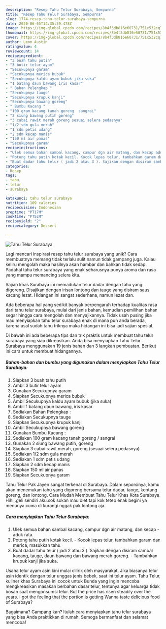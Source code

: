 ```yaml
---
description: "Resep Tahu Telur Surabaya, Sempurna"
title: "Resep Tahu Telur Surabaya, Sempurna"
slug: 1774-resep-tahu-telur-surabaya-sempurna
date: 2020-06-05T14:35:39.478Z
image: https://img-global.cpcdn.com/recipes/8b4f3db816e60731/751x532cq70/tahu-telur-surabaya-foto-resep-utama.jpg
thumbnail: https://img-global.cpcdn.com/recipes/8b4f3db816e60731/751x532cq70/tahu-telur-surabaya-foto-resep-utama.jpg
cover: https://img-global.cpcdn.com/recipes/8b4f3db816e60731/751x532cq70/tahu-telur-surabaya-foto-resep-utama.jpg
author: Leon Austin
ratingvalue: 4
reviewcount: 14
recipeingredient:
- "3 buah tahu putih"
- "3 butir telur ayam"
- "Secukupnya garam"
- "Secukupnya merica bubuk"
- "Secukupnya kaldu ayam bubuk jika suka"
- "1 batang daun bawang iris kasar"
- " Bahan Pelengkap "
- "Secukupnya tauge"
- "Secukupnya krupuk kanji"
- "Secukupnya bawang goreng"
- " Bumbu Kacang "
- "100 gram kacang tanah goreng  sangrai"
- "2 siung bawang putih goreng"
- "3 cabai rawit merah goreng sesuai selera pedasnya"
- "1/2 sdm gula merah"
- "1 sdm petis udang"
- "2 sdm kecap manis"
- "150 ml air panas"
- "Secukupnya garam"
recipeinstructions:
- "Ulek semua bahan sambal kacang, campur dgn air matang, dan kecap aduk rata."
- "Potong tahu putih kotak kecil. Kocok lepas telur, tambahkan garam dan merica, masukkan tahu."
- "Buat dadar tahu telur ( jadi 2 atau 3 ). Sajikan dengan disiram sambal kacang, tauge, daun bawang dan bawang merah goreng. Tambahkan krupuk kanji jika suka."
categories:
- Resep
tags:
- tahu
- telur
- surabaya

katakunci: tahu telur surabaya 
nutrition: 109 calories
recipecuisine: Indonesian
preptime: "PT17M"
cooktime: "PT52M"
recipeyield: "2"
recipecategory: Dessert

---
```



![Tahu Telur Surabaya](https://img-global.cpcdn.com/recipes/8b4f3db816e60731/751x532cq70/tahu-telur-surabaya-foto-resep-utama.jpg)

Lagi mencari inspirasi resep tahu telur surabaya yang unik? Cara membuatnya memang tidak terlalu sulit namun tidak gampang juga. Kalau keliru mengolah maka hasilnya akan hambar dan bahkan tidak sedap. Padahal tahu telur surabaya yang enak seharusnya punya aroma dan rasa yang mampu memancing selera kita.

Sajian khas Surabaya ini memadukan telur dadar dengan tahu yang digoreng. Disajikan dengan irisan lontong dan tauge yang disiram saus kacang lezat. Hidangan ini sangat sederhana, namun lezat dan.

Ada beberapa hal yang sedikit banyak berpengaruh terhadap kualitas rasa dari tahu telur surabaya, mulai dari jenis bahan, kemudian pemilihan bahan segar hingga cara mengolah dan menyajikannya. Tidak usah pusing jika mau menyiapkan tahu telur surabaya enak di mana pun anda berada, karena asal sudah tahu triknya maka hidangan ini bisa jadi sajian spesial.


Di bawah ini ada beberapa tips dan trik praktis untuk membuat tahu telur surabaya yang siap dikreasikan. Anda bisa menyiapkan Tahu Telur Surabaya menggunakan 19 jenis bahan dan 3 langkah pembuatan. Berikut ini cara untuk membuat hidangannya.

<!--inarticleads1-->

##### Bahan-bahan dan bumbu yang digunakan dalam menyiapkan Tahu Telur Surabaya:

1. Siapkan 3 buah tahu putih
1. Ambil 3 butir telur ayam
1. Gunakan Secukupnya garam
1. Siapkan Secukupnya merica bubuk
1. Ambil Secukupnya kaldu ayam bubuk (jika suka)
1. Ambil 1 batang daun bawang, iris kasar
1. Sediakan  Bahan Pelengkap :
1. Sediakan Secukupnya tauge
1. Siapkan Secukupnya krupuk kanji
1. Ambil Secukupnya bawang goreng
1. Gunakan  Bumbu Kacang :
1. Sediakan 100 gram kacang tanah goreng / sangrai
1. Gunakan 2 siung bawang putih, goreng
1. Siapkan 3 cabai rawit merah, goreng (sesuai selera pedasnya)
1. Sediakan 1/2 sdm gula merah
1. Sediakan 1 sdm petis udang
1. Siapkan 2 sdm kecap manis
1. Siapkan 150 ml air panas
1. Siapkan Secukupnya garam


Tahu Telur Pak Jayen sangat terkenal di Surabaya. Dalam seporsinya, kamu akan menemukan tahu yang digoreng bersama telur dadar, taoge, kentang goreng, dan lontong. Cara Mudah Membuat Tahu Telur Khas Kota Surabaya. Hihi,.geli sendiri aku.sok sokan mau diet.tapi kok tetep enak begini ya menunya.cuma di kurangi.nggak pak lontong aja. 

<!--inarticleads2-->

##### Cara menyiapkan Tahu Telur Surabaya:

1. Ulek semua bahan sambal kacang, campur dgn air matang, dan kecap - aduk rata.
1. Potong tahu putih kotak kecil. - Kocok lepas telur, tambahkan garam dan merica, masukkan tahu.
1. Buat dadar tahu telur ( jadi 2 atau 3 ). Sajikan dengan disiram sambal kacang, tauge, daun bawang dan bawang merah goreng. - Tambahkan krupuk kanji jika suka.


Usaha telur ayam asin kini mulai dilirik oleh masyarakat. Jika biasanya telur asin identik dengan telur unggas jenis bebek, saat ini telur ayam. Tahu Telur, kuliner khas Surabaya ini cocok untuk Bunda yang ingin mencoba mengkreasikan masakan berbahan dasar telur, tentunya agar keluarga tidak bosan saat mengonsumsi telur. But the price has risen steadily over the years. I got the feeling that the portion is getting Wanna taste delicious food of Surabaya? 

Bagaimana? Gampang kan? Itulah cara menyiapkan tahu telur surabaya yang bisa Anda praktikkan di rumah. Semoga bermanfaat dan selamat mencoba!
